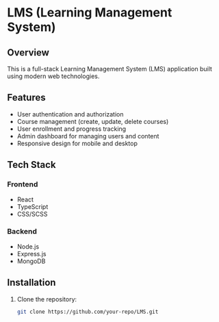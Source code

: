 # LMS (Learning Management System)

## Overview

This is a full-stack Learning Management System (LMS) application built using modern web technologies.

## Features

- User authentication and authorization
- Course management (create, update, delete courses)
- User enrollment and progress tracking
- Admin dashboard for managing users and content
- Responsive design for mobile and desktop

## Tech Stack

### Frontend

- React
- TypeScript
- CSS/SCSS

### Backend

- Node.js
- Express.js
- MongoDB

## Installation

1. Clone the repository:
   ```bash
   git clone https://github.com/your-repo/LMS.git
   ```
